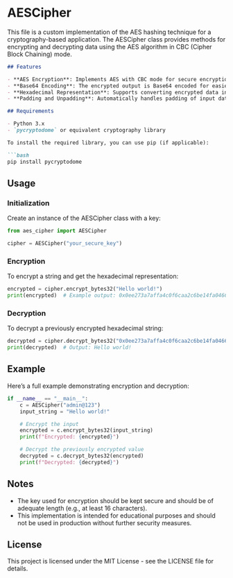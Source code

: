 # AESCipher

This file is a custom implementation of the AES hashing technique for a cryptography-based application. The AESCipher class provides methods for encrypting and decrypting data using the AES algorithm in CBC (Cipher Block Chaining) mode. 

```markdown
## Features

- **AES Encryption**: Implements AES with CBC mode for secure encryption.
- **Base64 Encoding**: The encrypted output is Base64 encoded for easier transmission.
- **Hexadecimal Representation**: Supports converting encrypted data into a hexadecimal format prefixed with `0x`.
- **Padding and Unpadding**: Automatically handles padding of input data to ensure proper block size.

## Requirements

- Python 3.x
- `pycryptodome` or equivalent cryptography library

To install the required library, you can use pip (if applicable):

```bash
pip install pycryptodome
```

## Usage

### Initialization

Create an instance of the AESCipher class with a key:

```python
from aes_cipher import AESCipher

cipher = AESCipher("your_secure_key")
```

### Encryption

To encrypt a string and get the hexadecimal representation:

```python
encrypted = cipher.encrypt_bytes32("Hello world!")
print(encrypted)  # Example output: 0x0ee273a7affa4c0f6caa2c6be14fa0466ae6e314771e6561022a4b0de8bc1c69
```

### Decryption

To decrypt a previously encrypted hexadecimal string:

```python
decrypted = cipher.decrypt_bytes32("0x0ee273a7affa4c0f6caa2c6be14fa0466ae6e314771e6561022a4b0de8bc1c69")
print(decrypted)  # Output: Hello world!
```

## Example

Here’s a full example demonstrating encryption and decryption:

```python
if __name__ == "__main__":
    c = AESCipher("admin@123")
    input_string = "Hello world!"

    # Encrypt the input
    encrypted = c.encrypt_bytes32(input_string)
    print(f"Encrypted: {encrypted}")

    # Decrypt the previously encrypted value
    decrypted = c.decrypt_bytes32(encrypted)
    print(f"Decrypted: {decrypted}")
```

## Notes

- The key used for encryption should be kept secure and should be of adequate length (e.g., at least 16 characters).
- This implementation is intended for educational purposes and should not be used in production without further security measures.

## License

This project is licensed under the MIT License - see the LICENSE file for details.
